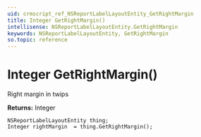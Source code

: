 ```yaml
---
uid: crmscript_ref_NSReportLabelLayoutEntity_GetRightMargin
title: Integer GetRightMargin()
intellisense: NSReportLabelLayoutEntity.GetRightMargin
keywords: NSReportLabelLayoutEntity, GetRightMargin
so.topic: reference
---
```


# Integer GetRightMargin()

Right margin in twips

**Returns:** Integer

```crmscript
NSReportLabelLayoutEntity thing;
Integer rightMargin  = thing.GetRightMargin();
```

